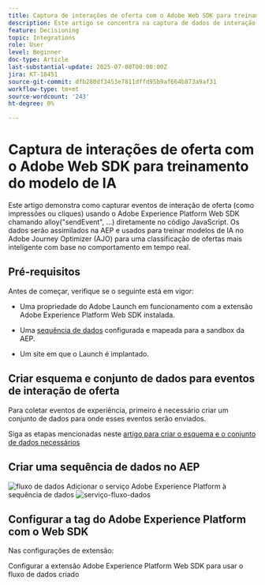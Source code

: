 ```yaml
---
title: Captura de interações de oferta com o Adobe Web SDK para treinamento do modelo de IA
description: Este artigo se concentra na captura de dados de interação do usuário — como impressões de ofertas e cliques — usando o Adobe Experience Platform Web SDK (alloy.js). Esses dados servem como base para treinar modelos de IA no Adobe Journey Optimizer (AJO) para classificar ofertas de forma inteligente com base no comportamento do usuário e em sinais contextuais.
feature: Decisioning
topic: Integrations
role: User
level: Beginner
doc-type: Article
last-substantial-update: 2025-07-08T00:00:00Z
jira: KT-18451
source-git-commit: dfb280df3453e7811dffd95b9af664b873a9af31
workflow-type: tm+mt
source-wordcount: '243'
ht-degree: 0%

---
```



# Captura de interações de oferta com o Adobe Web SDK para treinamento do modelo de IA

Este artigo demonstra como capturar eventos de interação de oferta (como impressões ou cliques) usando o Adobe Experience Platform Web SDK chamando alloy(&quot;sendEvent&quot;, ...) diretamente no código JavaScript. Os dados serão assimilados na AEP e usados para treinar modelos de IA no Adobe Journey Optimizer (AJO) para uma classificação de ofertas mais inteligente com base no comportamento em tempo real.

## Pré-requisitos

Antes de começar, verifique se o seguinte está em vigor:

- Uma propriedade do Adobe Launch em funcionamento com a extensão Adobe Experience Platform Web SDK instalada.

- Uma [sequência de dados](https://experienceleague.adobe.com/pt-br/docs/journey-optimizer/using/decisioning/experience-decisioning/collect-event-data/create-dataset) configurada e mapeada para a sandbox da AEP.

- Um site em que o Launch é implantado.


## Criar esquema e conjunto de dados para eventos de interação de oferta

Para coletar eventos de experiência, primeiro é necessário criar um conjunto de dados para onde esses eventos serão enviados.

Siga as etapas mencionadas neste [artigo para criar o esquema e o conjunto de dados necessários](https://experienceleague.adobe.com/pt-br/docs/journey-optimizer/using/decisioning/experience-decisioning/collect-event-data/create-dataset)

## Criar uma sequência de dados no AEP

![fluxo de dados](assets/ai-model-data-stream.png)
Adicionar o serviço Adobe Experience Platform à sequência de dados
![serviço-fluxo-dados](assets/data-stream-service.png)

## Configurar a tag do Adobe Experience Platform com o Web SDK

Nas configurações de extensão:

Configurar a extensão Adobe Experience Platform Web SDK para usar o fluxo de dados criado
